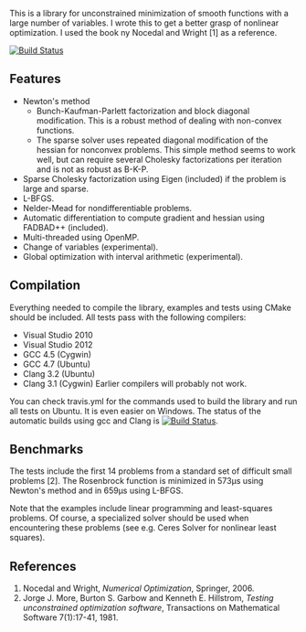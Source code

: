 This is a library for unconstrained minimization of smooth functions with a large number of variables. I wrote this to get a better grasp of nonlinear optimization. I used the book ny Nocedal and Wright [1] as a reference.

[![Build Status](https://travis-ci.org/PetterS/spii.png)](https://travis-ci.org/PetterS/spii)

Features
--------
* Newton's method 
    * Bunch-Kaufman-Parlett factorization and block diagonal modification. This is a robust method of dealing with non-convex functions.
    * The sparse solver uses repeated diagonal modification of the hessian for nonconvex problems. This simple method seems to work well, but can require several Cholesky factorizations per iteration and is not as robust as B-K-P.
* Sparse Cholesky factorization using Eigen (included) if the problem is large and sparse.
* L-BFGS.
* Nelder-Mead for nondifferentiable problems.
* Automatic differentiation to compute gradient and hessian using FADBAD++ (included).
* Multi-threaded using OpenMP.
* Change of variables (experimental).
* Global optimization with interval arithmetic (experimental).

Compilation
-----------
Everything needed to compile the library, examples and tests using CMake should be included.
All tests pass with the following compilers:
* Visual Studio 2010
* Visual Studio 2012
* GCC 4.5 (Cygwin)
* GCC 4.7 (Ubuntu)
* Clang 3.2 (Ubuntu)
* Clang 3.1 (Cygwin)
Earlier compilers will probably not work.

You can check travis.yml for the commands used to build the library and run all tests on Ubuntu.
It is even easier on Windows. The status of the automatic builds using gcc and Clang is [![Build Status](https://travis-ci.org/PetterS/spii.png)](https://travis-ci.org/PetterS/spii).


Benchmarks
----------
The tests include the first 14 problems from a standard set of difficult small problems [2].
The Rosenbrock function is minimized in 573µs using Newton's method and in 659µs using L-BFGS.

Note that the examples include linear programming and least-squares problems. Of course, a specialized solver should be used when encountering these problems (see e.g. Ceres Solver for nonlinear least squares).

References
----------
1. Nocedal and Wright, *Numerical Optimization*, Springer, 2006.
2. Jorge J. More, Burton S. Garbow and Kenneth E. Hillstrom, *Testing unconstrained optimization software*, Transactions on Mathematical Software 7(1):17-41, 1981.
